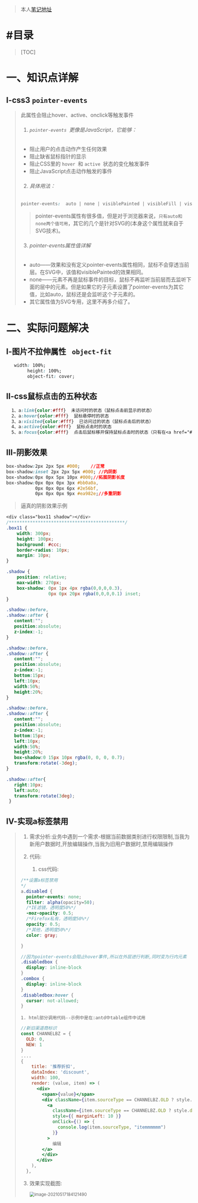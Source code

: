 >本人[笔记地址](https://gitee.com/hongjilin/hongs-study-notes)

# #目录

>[TOC]

# 一、知识点详解

## Ⅰ-css3 `pointer-events`

>此属性会阻止hover、active、onclick等触发事件
>
>1. ###### `pointer-events `更像是JavaScript，它能够：
>
>   - 阻止用户的点击动作产生任何效果
>   - 阻止缺省鼠标指针的显示
>   - 阻止CSS里的 `hover `和 `active `状态的变化触发事件
>   - 阻止JavaScript点击动作触发的事件
>
>2. ###### 具体用法：
>
>   ```css
>   pointer-events:  auto | none | visiblePainted | visibleFill | visibleStroke | visible | painted | fill | stroke | all | inherit
>   ```
>
>   > pointer-events属性有很多值，但是对于浏览器来说，`只有auto和none两个值可用`，其它的几个是针对SVG的(本身这个属性就来自于SVG技术)。
>
>3. ###### pointer-events属性值详解
>
>   - auto——效果和没有定义pointer-events属性相同，鼠标不会穿透当前层。在SVG中，该值和visiblePainted的效果相同。
>   - none——元素不再是鼠标事件的目标，鼠标不再监听当前层而去监听下面的层中的元素。但是如果它的子元素设置了pointer-events为其它值，比如auto，鼠标还是会监听这个子元素的。
>   - 其它属性值为SVG专用，这里不再多介绍了。

# 二、实际问题解决

## Ⅰ-图片不拉伸属性 ` object-fit`

```css
   width: 100%;
        height: 100%;
        object-fit: cover;
```

## Ⅱ-css鼠标点击的五种状态

```css
  1、a:link{color:#fff}  未访问时的状态（鼠标点击前显示的状态）
  2、a:hover{color:#fff}  鼠标悬停时的状态
  3、a:visited{color:#fff}  已访问过的状态（鼠标点击后的状态）
  4、a:active{color:#fff}  鼠标点击时的状态
  5、a:focus{color:#fff}  点击后鼠标移开保持鼠标点击时的状态（只有在<a href="#"></a>时标签中有效）
```

## Ⅲ-阴影效果

```css
box-shadow:2px 2px 5px #000; 	//正常
box-shadow:inset 2px 2px 5px #000; //内阴影
box-shadow:0px 0px 5px 10px #000;//拓展阴影长度
box-shadow:0px 0px 0px 3px #bb0a0a,
           0px 0px 0px 6px #2e56bf,
           0px 0px 0px 9px #ea982e;//多重阴影
```

> 逼真的阴影效果示例

```css
<div class="box11 shadow"></div>
/********************************************/
.box11 {
	width: 300px;
	height: 100px;
	background: #ccc;
	border-radius: 10px;
	margin: 10px;
}

.shadow {
	position: relative;
	max-width: 270px;
	box-shadow: 0px 1px 4px rgba(0,0,0,0.3),
				0px 0px 20px rgba(0,0,0,0.1) inset;
}

.shadow::before,
.shadow::after {
   content:"";
   position:absolute;
   z-index:-1;
}

.shadow::before,
.shadow::after {
   content:"";
   position:absolute;
   z-index:-1;
   bottom:15px;
   left:10px;
   width:50%;
   height:20%;
}

.shadow::before,
.shadow::after {
   content:"";
   position:absolute;
   z-index:-1;
   bottom:15px;
   left:10px;
   width:50%;
   height:20%;
   box-shadow:0 15px 10px rgba(0, 0, 0, 0.7);
   transform:rotate(-3deg);
}

.shadow::after{
   right:10px;
   left:auto;
   transform:rotate(3deg);
 }
```

## Ⅳ-实现a标签禁用

>1. 需求分析:业务中遇到一个需求-根据当前数据类别进行权限限制,当我为新用户数据时,开放编辑操作,当我为旧用户数据时,禁用编辑操作
>
>2. 代码:
>
>     1. css代码:
>
>   ```scss
>   /**设置a标签禁用
>   */
>   a.disabled {
>     pointer-events: none;
>     filter: alpha(opacity=50);
>     /*IE滤镜，透明度50%*/
>     -moz-opacity: 0.5;
>     /*Firefox私有，透明度50%*/
>     opacity: 0.5;
>     /*其他，透明度50%*/
>     color: gray;
>
>   }
>
>   //因为pointer-events会阻止hover事件,所以在外层进行判断,同时变为行内元素
>   .disabledbox {
>     display: inline-block
>   }
>   .combox {
>     display: inline-block
>   }
>   .disabledbox:hover {
>     cursor: not-allowed;
>   }
>
>   ```
>
>     1. html部分调用代码--示例中是在:antd中table组件中试用
>
>   ```jsx
>   //新旧渠道商标识
>   const CHANNELBZ = {
>     OLD: 0,
>     NEW: 1
>   } 
>   ....
>   {
>       title: '推荐折扣',
>       dataIndex: 'discount',
>       width: 100,
>       render: (value, item) => (
>         <div>
>           <span>{value}</span>
>           <div className={item.sourceType == CHANNELBZ.OLD ? style.disabledbox : style.combox}>
>             <a
>               className={item.sourceType == CHANNELBZ.OLD ? style.disabled : ""}
>               style={{ marginLeft: 10 }}
>               onClick={() => {
>                 console.log(item.sourceType, "itemmmmmm")
>               }}
>             >
>               编辑
>           </a>
>           </div>
>         </div>
>       ),
>     },
>   ```
>
>  3. 效果实现截图:
>
>     <img src="html+css补缺笔记中的图片/image-20210517184121490.png" alt="image-20210517184121490" style="zoom:80%;" />
>
>
